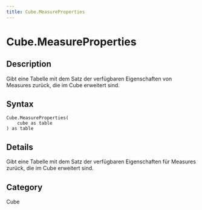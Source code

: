 ```yaml
---
title: Cube.MeasureProperties
---
```


# Cube.MeasureProperties


## Description

Gibt eine Tabelle mit dem Satz der verfügbaren Eigenschaften von Measures zurück, die im Cube erweitert sind.


## Syntax

```powerquery
Cube.MeasureProperties(
    cube as table
) as table
```


## Details

Gibt eine Tabelle mit dem Satz der verfügbaren Eigenschaften für Measures zurück, die im Cube erweitert sind.



## Category
Cube

